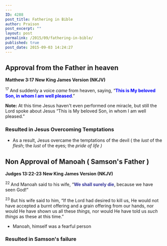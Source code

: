 ```yaml
---
---
ID: 4288
post_title: Fathering in Bible
author: Praison
post_excerpt: ""
layout: post
permalink: /2015/09/fathering-in-bible/
published: true
post_date: 2015-09-03 14:24:27
---
```

<h2>Approval from the Father in heaven</h2>
<strong>Matthew 3:17</strong>
<strong> New King James Version (NKJV)</strong>

<span id="en-NKJV-23210" class="text Matt-3-17"><sup class="versenum">17 </sup>And suddenly a voice <i>came</i> from heaven, saying, “<span style="color: #0000ff;"><strong>This is My beloved Son, in whom I am well pleased</strong></span>.”</span>

<strong>Note:</strong> At this time Jesus haven't even performed one miracle, but still the Lord spoke about Jesus “This is My beloved Son, in whom I am well pleased.”
<h3>Resulted in Jesus Overcoming Temptations</h3>
<ul>
	<li>As a result, Jesus overcame the temptations of the devil ( the <em>lust</em> of the <em>flesh</em>; the <em>lust</em> of the eyes; the <em>pride of life )</em></li>
</ul>
<h2>Non Approval of Manoah ( Samson's Father )</h2>
<strong>Judges 13:22-23</strong>
<strong> New King James Version (NKJV)</strong>

<span id="en-NKJV-6907" class="text Judg-13-22"><sup class="versenum">22 </sup>And Manoah said to his wife, “<span style="color: #333399;"><strong>We shall surely die</strong></span>, because we have seen God!”</span>

<span id="en-NKJV-6908" class="text Judg-13-23"><sup class="versenum">23 </sup>But his wife said to him, “If the <span class="small-caps">Lord</span> had desired to kill us, He would not have accepted a burnt offering and a grain offering from our hands, nor would He have shown us all these <i>things,</i> nor would He have told us <i>such things</i> as these at this time.”</span>
<ul>
	<li>Manoah, himself was a fearful person</li>
</ul>
<h3>Resulted in Samson's failure</h3>
&nbsp;